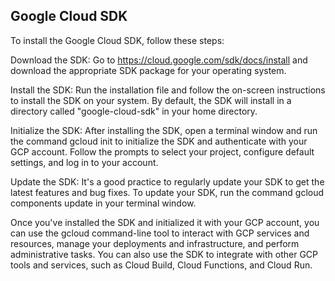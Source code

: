 ## Google Cloud SDK
To install the Google Cloud SDK, follow these steps:

Download the SDK: Go to https://cloud.google.com/sdk/docs/install and download the appropriate SDK package for your operating system.

Install the SDK: Run the installation file and follow the on-screen instructions to install the SDK on your system. By default, the SDK will install in a directory called "google-cloud-sdk" in your home directory.

Initialize the SDK: After installing the SDK, open a terminal window and run the command gcloud init to initialize the SDK and authenticate with your GCP account. Follow the prompts to select your project, configure default settings, and log in to your account.

Update the SDK: It's a good practice to regularly update your SDK to get the latest features and bug fixes. To update your SDK, run the command gcloud components update in your terminal window.

Once you've installed the SDK and initialized it with your GCP account, you can use the gcloud command-line tool to interact with GCP services and resources, manage your deployments and infrastructure, and perform administrative tasks. You can also use the SDK to integrate with other GCP tools and services, such as Cloud Build, Cloud Functions, and Cloud Run.